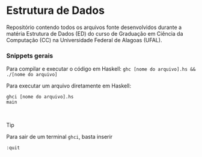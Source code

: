 # Estrutura de Dados

Repositório contendo todos os arquivos fonte desenvolvidos durante a matéria Estrutura de Dados (ED) do curso de Graduação em Ciência da Computação (CC) na Universidade Federal de Alagoas (UFAL).

### Snippets gerais

Para compilar e executar o código em Haskell:
`ghc [nome do arquivo].hs && ./[nome do arquivo]`

Para executar um arquivo diretamente em Haskell:

```shell
ghci [nome do arquivo].hs
main
```

<br />

> [!TIP]
> Para sair de um terminal `ghci`, basta inserir
>
> ```shell
> :quit
> ```
